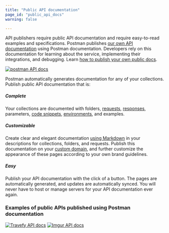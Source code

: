 ```yaml
---
title: "Public API documentation"
page_id: "public_api_docs"
warning: false

---
```


API publishers require public API documentation and require easy-to-read examples and specifications. Postman publishes [our own API documentation](http://docs.api.getpostman.com) using Postman documentation. Developers rely on this documentation for learning about the service, implementing their integrations, and debugging. Learn [how to publish your own public docs](/docs/postman/api_documentation/publishing_public_docs).

[![postman API docs](https://s3.amazonaws.com/postman-static-getpostman-com/postman-docs/59189909.png)](https://s3.amazonaws.com/postman-static-getpostman-com/postman-docs/59189909.png)  

Postman automatically generates documentation for any of your collections. Publish public API documentation that is:

##### **Complete**

Your collections are documented with folders, [requests](/docs/postman/sending_api_requests/requests), [responses](/docs/postman/sending_api_requests/responses), parameters, [code snippets](/docs/postman/sending_api_requests/generate_code_snippets), [environments](/docs/postman/environments_and_globals/manage_environments), and examples.

##### **Customizable**

Create clear and elegant documentation [using Markdown](/docs/postman/api_documentation/how_to_document_using_markdown) in your descriptions for collections, folders, and requests. Publish this documentation on your [custom domain](/docs/postman/api_documentation/adding_and_verifying_custom_domains), and further customize the appearance of these pages according to your own brand guidelines. 

##### **Easy**

Publish your API documentation with the click of a button. The pages are automatically generated, and updates are automatically synced. You will never have to host or manage servers for your API documentation ever again.

### Examples of public APIs published using Postman documentation

[![Travefy API docs](https://s3.amazonaws.com/postman-static-getpostman-com/postman-docs/59189815.png)](https://s3.amazonaws.com/postman-static-getpostman-com/postman-docs/59189815.png)
[![Imgur API docs](https://s3.amazonaws.com/postman-static-getpostman-com/postman-docs/59189801.png)](https://s3.amazonaws.com/postman-static-getpostman-com/postman-docs/59189801.png)
